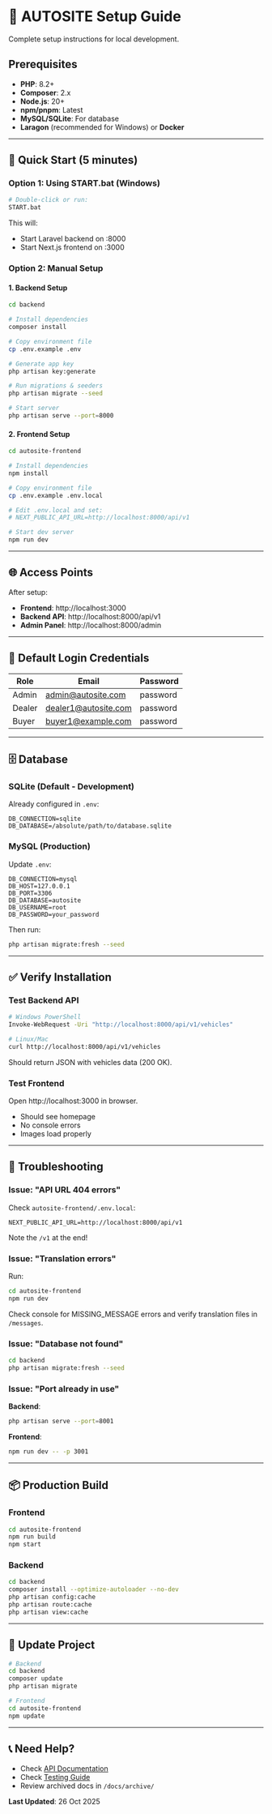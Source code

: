 # 🔧 AUTOSITE Setup Guide

Complete setup instructions for local development.

## Prerequisites

- **PHP**: 8.2+
- **Composer**: 2.x
- **Node.js**: 20+
- **npm/pnpm**: Latest
- **MySQL/SQLite**: For database
- **Laragon** (recommended for Windows) or **Docker**

---

## 🚀 Quick Start (5 minutes)

### Option 1: Using START.bat (Windows)

```bash
# Double-click or run:
START.bat
```

This will:
- Start Laravel backend on :8000
- Start Next.js frontend on :3000

### Option 2: Manual Setup

#### 1. Backend Setup

```bash
cd backend

# Install dependencies
composer install

# Copy environment file
cp .env.example .env

# Generate app key
php artisan key:generate

# Run migrations & seeders
php artisan migrate --seed

# Start server
php artisan serve --port=8000
```

#### 2. Frontend Setup

```bash
cd autosite-frontend

# Install dependencies
npm install

# Copy environment file
cp .env.example .env.local

# Edit .env.local and set:
# NEXT_PUBLIC_API_URL=http://localhost:8000/api/v1

# Start dev server
npm run dev
```

---

## 🌐 Access Points

After setup:

- **Frontend**: http://localhost:3000
- **Backend API**: http://localhost:8000/api/v1
- **Admin Panel**: http://localhost:8000/admin

---

## 👤 Default Login Credentials

| Role    | Email                  | Password |
|---------|------------------------|----------|
| Admin   | admin@autosite.com     | password |
| Dealer  | dealer1@autosite.com   | password |
| Buyer   | buyer1@example.com     | password |

---

## 🗄️ Database

### SQLite (Default - Development)

Already configured in `.env`:
```
DB_CONNECTION=sqlite
DB_DATABASE=/absolute/path/to/database.sqlite
```

### MySQL (Production)

Update `.env`:
```
DB_CONNECTION=mysql
DB_HOST=127.0.0.1
DB_PORT=3306
DB_DATABASE=autosite
DB_USERNAME=root
DB_PASSWORD=your_password
```

Then run:
```bash
php artisan migrate:fresh --seed
```

---

## ✅ Verify Installation

### Test Backend API

```bash
# Windows PowerShell
Invoke-WebRequest -Uri "http://localhost:8000/api/v1/vehicles"

# Linux/Mac
curl http://localhost:8000/api/v1/vehicles
```

Should return JSON with vehicles data (200 OK).

### Test Frontend

Open http://localhost:3000 in browser.
- Should see homepage
- No console errors
- Images load properly

---

## 🐛 Troubleshooting

### Issue: "API URL 404 errors"

Check `autosite-frontend/.env.local`:
```env
NEXT_PUBLIC_API_URL=http://localhost:8000/api/v1
```

Note the `/v1` at the end!

### Issue: "Translation errors"

Run:
```bash
cd autosite-frontend
npm run dev
```

Check console for MISSING_MESSAGE errors and verify translation files in `/messages`.

### Issue: "Database not found"

```bash
cd backend
php artisan migrate:fresh --seed
```

### Issue: "Port already in use"

**Backend**:
```bash
php artisan serve --port=8001
```

**Frontend**:
```bash
npm run dev -- -p 3001
```

---

## 📦 Production Build

### Frontend

```bash
cd autosite-frontend
npm run build
npm start
```

### Backend

```bash
cd backend
composer install --optimize-autoloader --no-dev
php artisan config:cache
php artisan route:cache
php artisan view:cache
```

---

## 🔄 Update Project

```bash
# Backend
cd backend
composer update
php artisan migrate

# Frontend
cd autosite-frontend
npm update
```

---

## 📞 Need Help?

- Check [API Documentation](API.md)
- Check [Testing Guide](TESTING.md)
- Review archived docs in `/docs/archive/`

**Last Updated**: 26 Oct 2025

